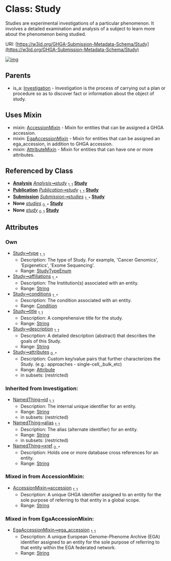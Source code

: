 
# Class: Study


Studies are experimental investigations of a particular phenomenon. It involves a detailed examination and analysis of a subject to learn more about the phenomenon being studied.

URI: [https://w3id.org/GHGA-Submission-Metadata-Schema/Study](https://w3id.org/GHGA-Submission-Metadata-Schema/Study)


[![img](https://yuml.me/diagram/nofunky;dir:TB/class/[Submission],[Attribute]<attributes%200..*-++[Study&#124;type:StudyTypeEnum;affiliations:string%20%2B;title:string;description:string;accession:string;ega_accession:string;id(i):string;alias(i):string;xref(i):string%20*],[Condition]<conditions%201..*-%20[Study],[Analysis]++-%20study%201..1>[Study],[Publication]++-%20study%201..1>[Study],[Submission]++-%20studies%201..*>[Study],[Submission]-%20studies(i)%200..*>[Study],[Analysis]-%20study(i)%200..1>[Study],[Publication]-%20study(i)%200..1>[Study],[Study]uses%20-.->[AccessionMixin],[Study]uses%20-.->[EgaAccessionMixin],[Study]uses%20-.->[AttributeMixin],[Investigation]^-[Study],[Publication],[Investigation],[EgaAccessionMixin],[Condition],[AttributeMixin],[Attribute],[Analysis],[AccessionMixin])](https://yuml.me/diagram/nofunky;dir:TB/class/[Submission],[Attribute]<attributes%200..*-++[Study&#124;type:StudyTypeEnum;affiliations:string%20%2B;title:string;description:string;accession:string;ega_accession:string;id(i):string;alias(i):string;xref(i):string%20*],[Condition]<conditions%201..*-%20[Study],[Analysis]++-%20study%201..1>[Study],[Publication]++-%20study%201..1>[Study],[Submission]++-%20studies%201..*>[Study],[Submission]-%20studies(i)%200..*>[Study],[Analysis]-%20study(i)%200..1>[Study],[Publication]-%20study(i)%200..1>[Study],[Study]uses%20-.->[AccessionMixin],[Study]uses%20-.->[EgaAccessionMixin],[Study]uses%20-.->[AttributeMixin],[Investigation]^-[Study],[Publication],[Investigation],[EgaAccessionMixin],[Condition],[AttributeMixin],[Attribute],[Analysis],[AccessionMixin])

## Parents

 *  is_a: [Investigation](Investigation.md) - Investigation is the process of carrying out a plan or procedure so as to discover fact or information about the object of study.

## Uses Mixin

 *  mixin: [AccessionMixin](AccessionMixin.md) - Mixin for entities that can be assigned a GHGA accession.
 *  mixin: [EgaAccessionMixin](EgaAccessionMixin.md) - Mixin for entities that can be assigned an ega_accession, in addition to GHGA accession.
 *  mixin: [AttributeMixin](AttributeMixin.md) - Mixin for entities that can have one or more attributes.

## Referenced by Class

 *  **[Analysis](Analysis.md)** *[Analysis➞study](Analysis_study.md)*  <sub>1..1</sub>  **[Study](Study.md)**
 *  **[Publication](Publication.md)** *[Publication➞study](Publication_study.md)*  <sub>1..1</sub>  **[Study](Study.md)**
 *  **[Submission](Submission.md)** *[Submission➞studies](Submission_studies.md)*  <sub>1..\*</sub>  **[Study](Study.md)**
 *  **None** *[studies](studies.md)*  <sub>0..\*</sub>  **[Study](Study.md)**
 *  **None** *[study](study.md)*  <sub>0..1</sub>  **[Study](Study.md)**

## Attributes


### Own

 * [Study➞type](Study_type.md)  <sub>1..1</sub>
     * Description: The type of Study. For example, 'Cancer Genomics', 'Epigenetics', 'Exome Sequencing'.
     * Range: [StudyTypeEnum](StudyTypeEnum.md)
 * [Study➞affiliations](Study_affiliations.md)  <sub>1..\*</sub>
     * Description: The Institution(s) associated with an entity.
     * Range: [String](types/String.md)
 * [Study➞conditions](Study_conditions.md)  <sub>1..\*</sub>
     * Description: The condition associated with an entity.
     * Range: [Condition](Condition.md)
 * [Study➞title](Study_title.md)  <sub>1..1</sub>
     * Description: A comprehensive title for the study.
     * Range: [String](types/String.md)
 * [Study➞description](Study_description.md)  <sub>1..1</sub>
     * Description: A detailed description (abstract) that describes the goals of this Study.
     * Range: [String](types/String.md)
 * [Study➞attributes](Study_attributes.md)  <sub>0..\*</sub>
     * Description: Custom key/value pairs that further characterizes the Study. (e.g.: approaches - single-cell,_bulk_etc)
     * Range: [Attribute](Attribute.md)
     * in subsets: (restricted)

### Inherited from Investigation:

 * [NamedThing➞id](NamedThing_id.md)  <sub>1..1</sub>
     * Description: The internal unique identifier for an entity.
     * Range: [String](types/String.md)
     * in subsets: (restricted)
 * [NamedThing➞alias](NamedThing_alias.md)  <sub>1..1</sub>
     * Description: The alias (alternate identifier) for an entity.
     * Range: [String](types/String.md)
     * in subsets: (restricted)
 * [NamedThing➞xref](NamedThing_xref.md)  <sub>0..\*</sub>
     * Description: Holds one or more database cross references for an entity.
     * Range: [String](types/String.md)

### Mixed in from AccessionMixin:

 * [AccessionMixin➞accession](AccessionMixin_accession.md)  <sub>1..1</sub>
     * Description: A unique GHGA identifier assigned to an entity for the sole purpose of referring to that entity in a global scope.
     * Range: [String](types/String.md)

### Mixed in from EgaAccessionMixin:

 * [EgaAccessionMixin➞ega_accession](EgaAccessionMixin_ega_accession.md)  <sub>1..1</sub>
     * Description: A unique European Genome-Phenome Archive (EGA) identifier assigned to an entity for the sole purpose of referring to that entity within the EGA federated network.
     * Range: [String](types/String.md)
